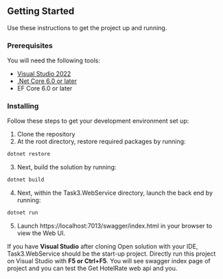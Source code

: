
## Getting Started
Use these instructions to get the project up and running.

### Prerequisites
You will need the following tools:

* [Visual Studio 2022](https://visualstudio.microsoft.com/downloads/)
* [.Net Core 6.0 or later](https://dotnet.microsoft.com/download/dotnet-core/6.0)
* EF Core 6.0 or later

### Installing
Follow these steps to get your development environment set up:
1. Clone the repository
2. At the root directory, restore required packages by running:
```csharp
dotnet restore
```
3. Next, build the solution by running:
```csharp
dotnet build
```
4. Next, within the Task3.WebService directory, launch the back end by running:
```csharp
dotnet run
```
5. Launch https://localhost:7013/swagger/index.html in your browser to view the Web UI.

If you have **Visual Studio** after cloning Open solution with your IDE, Task3.WebService should be the start-up project. Directly run this project on Visual Studio with **F5 or Ctrl+F5**. You will see swagger index page of project and you can test the Get HotelRate web api and you.
